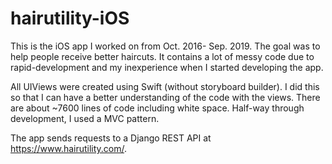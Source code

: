 # hairutility-iOS


This is the iOS app I worked on from Oct. 2016- Sep. 2019. The goal was to help people receive better haircuts. It contains a lot of messy code due to rapid-development and my inexperience when I started developing the app.

All UIViews were created using Swift (without storyboard builder). I did this so that I can have a better understanding of the code with the views. There are about ~7600 lines of code including white space. Half-way through development, I used a MVC pattern.

The app sends requests to a Django REST API at https://www.hairutility.com/.
